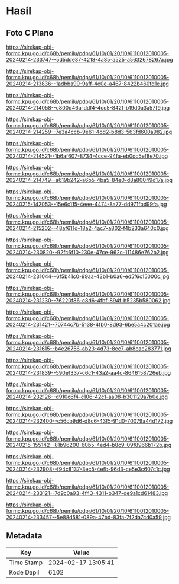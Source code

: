 # Hasil

## Foto C Plano

https://sirekap-obj-formc.kpu.go.id/c68b/pemilu/pdpr/61/10/01/20/10/6110012010005-20240214-233747--5d5dde37-4218-4a85-a525-a5632678267a.jpg

https://sirekap-obj-formc.kpu.go.id/c68b/pemilu/pdpr/61/10/01/20/10/6110012010005-20240214-213836--1adbba99-9aff-4e0e-a467-8422b460fd1e.jpg

https://sirekap-obj-formc.kpu.go.id/c68b/pemilu/pdpr/61/10/01/20/10/6110012010005-20240214-214058--c800d46a-ddf4-4cc5-842f-b19d0a3a57f9.jpg

https://sirekap-obj-formc.kpu.go.id/c68b/pemilu/pdpr/61/10/01/20/10/6110012010005-20240214-214259--7e3a4ccb-9e61-4cd2-b8d3-563fd600a982.jpg

https://sirekap-obj-formc.kpu.go.id/c68b/pemilu/pdpr/61/10/01/20/10/6110012010005-20240214-214521--1b6af607-8734-4cce-94fa-eb0dc5ef8e70.jpg

https://sirekap-obj-formc.kpu.go.id/c68b/pemilu/pdpr/61/10/01/20/10/6110012010005-20240214-214749--a619b242-a6b5-4ba5-84e0-d8a80049d17a.jpg

https://sirekap-obj-formc.kpu.go.id/c68b/pemilu/pdpr/61/10/01/20/10/6110012010005-20240215-142053--15e6c115-4eee-4474-8a77-dd971fbd99fa.jpg

https://sirekap-obj-formc.kpu.go.id/c68b/pemilu/pdpr/61/10/01/20/10/6110012010005-20240214-215202--48af611d-18a2-4ac7-a802-f4b233a640c0.jpg

https://sirekap-obj-formc.kpu.go.id/c68b/pemilu/pdpr/61/10/01/20/10/6110012010005-20240214-230820--92fc6f10-230e-47ce-962c-111486e762b2.jpg

https://sirekap-obj-formc.kpu.go.id/c68b/pemilu/pdpr/61/10/01/20/10/6110012010005-20240214-231044--6f5b41c0-99aa-43b1-b0a6-ed5f6c15000c.jpg

https://sirekap-obj-formc.kpu.go.id/c68b/pemilu/pdpr/61/10/01/20/10/6110012010005-20240214-231230--76220f86-c8d6-4fbf-894f-b5235b580062.jpg

https://sirekap-obj-formc.kpu.go.id/c68b/pemilu/pdpr/61/10/01/20/10/6110012010005-20240214-231421--70744c7b-5138-4fb0-8d93-6be5a4c201ae.jpg

https://sirekap-obj-formc.kpu.go.id/c68b/pemilu/pdpr/61/10/01/20/10/6110012010005-20240214-231615--b4e26756-ab23-4d73-8ec7-ab8cae283771.jpg

https://sirekap-obj-formc.kpu.go.id/c68b/pemilu/pdpr/61/10/01/20/10/6110012010005-20240214-231839--590e1337-c6c1-43a2-aa4c-8646158726eb.jpg

https://sirekap-obj-formc.kpu.go.id/c68b/pemilu/pdpr/61/10/01/20/10/6110012010005-20240214-232126--d910c6f4-c106-42c1-aa08-b301129a7b0e.jpg

https://sirekap-obj-formc.kpu.go.id/c68b/pemilu/pdpr/61/10/01/20/10/6110012010005-20240214-232400--c56cb9d6-d8c6-43f5-91d0-70079a44d172.jpg

https://sirekap-obj-formc.kpu.go.id/c68b/pemilu/pdpr/61/10/01/20/10/6110012010005-20240215-155142--81b96200-60b5-4ed4-b8c9-09f8966b172b.jpg

https://sirekap-obj-formc.kpu.go.id/c68b/pemilu/pdpr/61/10/01/20/10/6110012010005-20240214-232908--f94c8137-3ec5-4efb-96d3-ce5e3c607c1c.jpg

https://sirekap-obj-formc.kpu.go.id/c68b/pemilu/pdpr/61/10/01/20/10/6110012010005-20240214-233121--7d9c0a93-4f43-4311-b347-de9a1cd61483.jpg

https://sirekap-obj-formc.kpu.go.id/c68b/pemilu/pdpr/61/10/01/20/10/6110012010005-20240214-233457--5e88d581-089a-47bd-83fa-7f2da7cd0a59.jpg


## Metadata

| Key        | Value               |
| ---------- | ------------------- |
| Time Stamp | 2024-02-17 13:05:41 |
| Kode Dapil | 6102                |




